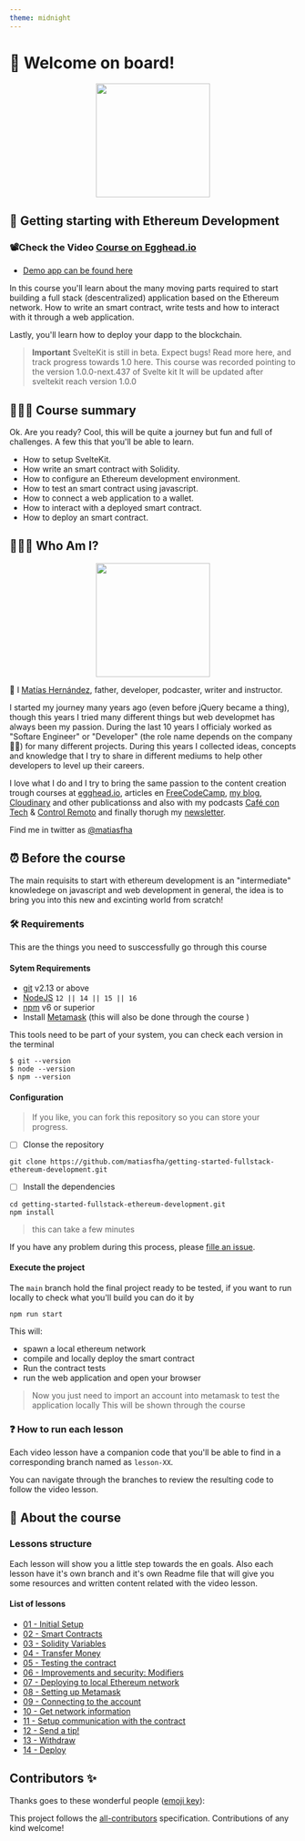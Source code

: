 ```yaml
---
theme: midnight
---
```

# 🎉 Welcome on board!

<p align="center">
<img src="https://user-images.githubusercontent.com/282006/165596793-4ea31519-a730-43c3-a3c8-5e1259b179ec.png" data-canonical-src="https://user-images.githubusercontent.com/282006/165596793-4ea31519-a730-43c3-a3c8-5e1259b179ec.png" width="200"
     />
  </p>



<!-- ALL-CONTRIBUTORS-BADGE:START - Do not remove or modify this section -->
<!-- ALL-CONTRIBUTORS-BADGE:END -->

## 🚌 Getting starting with Ethereum Development

### 📽Check the Video [Course on Egghead.io](https://egghead.io/courses/full-stack-web3-and-blockchain-development-on-ethereum-with-sveltekit-f522ceec??af=4cexzz)
- [Demo app can be found here](https://getting-started-fullstack-ethereum-development.vercel.app/)
 
In this course you'll learn about the many moving parts required to start building a full stack (descentralized) application based on the Ethereum network. How to write an smart contract, write tests and how to interact with it through a web application.

Lastly, you'll learn how to deploy your dapp to the blockchain.

> **Important** 
> SvelteKit is still in beta. Expect bugs! Read more here, and track progress towards 1.0 here.
> This course was recorded pointing to the version 1.0.0-next.437 of Svelte kit 
> It will be updated after sveltekit reach version 1.0.0 

## 👨🏻‍💻 Course summary

Ok. Are you ready? Cool, this will be quite a journey but fun and full of challenges. A few this that you'll be able to learn.

- How to setup SvelteKit.
- How write an smart contract with Solidity.
- How to configure an Ethereum development environment.
- How to test an smart contract using javascript.
- How to connect a web application to a wallet.
- How to interact with a deployed smart contract.
- How to deploy an smart contract.

## 👨🏻‍💻 Who Am I?
<p align="center">
<img src="https://github.com/matiasfha.png" width="200" />
</p>

👋 I [Matías Hernández](https://matiashernandez.dev), father, developer, podcaster, writer and instructor.

I started my journey many years ago (even before jQuery became a thing), though this years I tried many different things but web developmet has always been my passion. During the last 10 years I officialy worked as "Softare Engineer" or "Developer" (the role name depends on the company 🤷‍♂️) for many different projects. During this years I collected ideas, concepts and knowledge that I try to share in different mediums to help other developers to level up their careers.

I love what I do and I try to bring the same passion to the content creation trough courses at [egghead.io](https://matiasfha.dev/egghead), articles en [FreeCodeCamp](https://matiasfha.dev/fcces), [my blog](https://matiashernandez.dev), [Cloudinary](https://mediajams.dev/author/matias-hernandez) and other publicationss and also with my podcasts [Café con Tech](https://www.cafecon.tech/) & [Control Remoto](https://www.controlremoto.io/) and finally thorugh my [newsletter](https://microbytes.dev).

Find me in twitter as [@matiasfha](https://twitter.com/matiasfha)

## ⏰ Before the course

The main requisits to start with ethereum development is an "intermediate" knowledege on javascript and web development in general, the idea is to bring you into this new and excinting world from scratch!

### 🛠 Requirements

This are the things you need to susccessfully go through this course

#### Sytem Requirements

- [git](https://git-scm.com/) v2.13 or above
- [NodeJS](https://nodejs.org/) `12 || 14 || 15 || 16`
- [npm](https://www.npmjs.com/) v6 or superior
- Install [Metamask](https://metamask.io/) (this will also be done through the course )

This tools need to be part of your system, you can check each version in the terminal

```shell
$ git --version
$ node --version
$ npm --version
```

#### Configuration

> If you like, you can fork this repository so you can store your progress.

- [ ] Clonse the repository

```shell
git clone https://github.com/matiasfha/getting-started-fullstack-ethereum-development.git
```

- [ ] Install the dependencies

```shell
cd getting-started-fullstack-ethereum-development.git
npm install
```

> this can take a few minutes

If you have any problem during this process, please [fille an issue](https://github.com/matiasfha/getting-started-fullstack-ethereum-development/issues/new).

#### Execute the project

The `main` branch hold the final project ready to be tested, if you want to run locally to check what you'll build you can do it by

```shell
npm run start
```

This will:

- spawn a local ethereum network
- compile and locally deploy the smart contract
- Run the contract tests
- run the web application and open your browser

> Now you just need to import an account into metamask to test the application locally
> This will be shown through the course

### ❓ How to run each lesson

Each video lesson have a companion code that you'll be able to find in a corresponding branch named as `lesson-XX`.

You can navigate through the branches to review the resulting code to follow the video lesson.

## 📝 About the course

### Lessons structure

Each lesson will show you a little step towards the en goals. Also each lesson have it's own branch and it's own Readme file that will give you some resources and written content related with the video lesson.

#### List of lessons

- [01 - Initial Setup](https://github.com/matiasfha/crypto-tip-jar-course-demo/blob/lesson01/README.md)
- [02 - Smart Contracts](https://github.com/matiasfha/crypto-tip-jar-course-demo/blob/lesson02/README.md)
- [03 - Solidity Variables](https://github.com/matiasfha/crypto-tip-jar-course-demo/blob/lesson03/README.md)
- [04 - Transfer Money](https://github.com/matiasfha/crypto-tip-jar-course-demo/blob/lesson04/README.md)
- [05 - Testing the contract](https://github.com/matiasfha/crypto-tip-jar-course-demo/blob/lesson05/README.md)
- [06 - Improvements and security: Modifiers](https://github.com/matiasfha/crypto-tip-jar-course-demo/blob/lesson06/README.md)
- [07 - Deploying to local Ethereum network](https://github.com/matiasfha/crypto-tip-jar-course-demo/blob/lesson07/README.md)
- [08 - Setting up Metamask](https://github.com/matiasfha/crypto-tip-jar-course-demo/blob/lesson08/README.md)
- [09 - Connecting to the account](https://github.com/matiasfha/crypto-tip-jar-course-demo/blob/lesson09/README.md)
- [10 - Get network information](https://github.com/matiasfha/crypto-tip-jar-course-demo/blob/lesson10/README.md)
- [11 - Setup communication with the contract](https://github.com/matiasfha/crypto-tip-jar-course-demo/blob/lesson11/README.md)
- [12 - Send a tip!](https://github.com/matiasfha/crypto-tip-jar-course-demo/blob/lesson12/README.md)
- [13 - Withdraw](https://github.com/matiasfha/crypto-tip-jar-course-demo/blob/lesson13/README.md)
- [14 - Deploy](https://github.com/matiasfha/crypto-tip-jar-course-demo/blob/lesson14/README.md)

## Contributors ✨

Thanks goes to these wonderful people ([emoji key](https://allcontributors.org/docs/en/emoji-key)):

<!-- ALL-CONTRIBUTORS-LIST:START - Do not remove or modify this section -->
<!-- prettier-ignore-start -->
<!-- markdownlint-disable -->

<!-- markdownlint-restore -->
<!-- prettier-ignore-end -->

<!-- ALL-CONTRIBUTORS-LIST:END -->

This project follows the [all-contributors](https://github.com/all-contributors/all-contributors) specification. Contributions of any kind welcome!
